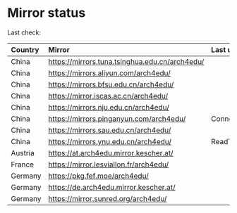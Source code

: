 <script src="./time.js"></script>
# Mirror status
Last check: <script type="text/javascript">localize(1679411804.2128272);</script>

|Country|Mirror|Last update|
|:------|:-----|:----------|
|China|https://mirrors.tuna.tsinghua.edu.cn/arch4edu/|<script type="text/javascript">localize(1679380416);</script>|
|China|https://mirrors.aliyun.com/arch4edu/|<script type="text/javascript">localize(1679337225);</script>|
|China|https://mirrors.bfsu.edu.cn/arch4edu/|<script type="text/javascript">localize(1679380416);</script>|
|China|https://mirror.iscas.ac.cn/arch4edu/|<script type="text/javascript">localize(1679380416);</script>|
|China|https://mirrors.nju.edu.cn/arch4edu/|<script type="text/javascript">localize(1679380416);</script>|
|China|https://mirrors.pinganyun.com/arch4edu/|ConnectionError|
|China|https://mirrors.sau.edu.cn/arch4edu/|<script type="text/javascript">localize(1673850842);</script>|
|China|https://mirrors.ynu.edu.cn/arch4edu/|ReadTimeout|
|Austria|https://at.arch4edu.mirror.kescher.at/|<script type="text/javascript">localize(1679380416);</script>|
|France|https://mirror.lesviallon.fr/arch4edu/|<script type="text/javascript">localize(1679380416);</script>|
|Germany|https://pkg.fef.moe/arch4edu/|<script type="text/javascript">localize(1679380416);</script>|
|Germany|https://de.arch4edu.mirror.kescher.at/|<script type="text/javascript">localize(1679380416);</script>|
|Germany|https://mirror.sunred.org/arch4edu/|<script type="text/javascript">localize(1679380416);</script>|

<script src="./tablefilter/tablefilter.js"></script>
<script src="./table.js"></script>